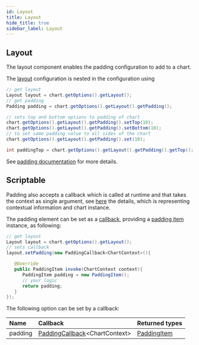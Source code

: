```yaml
---
id: Layout
title: Layout
hide_title: true
sidebar_label: Layout
---
```

## Layout

The layout component enables the padding configuration to add to a chart.

The [layout](https://www.pepstock.org/Charba/4.0/org/pepstock/charba/client/configuration/Layout.html) configuration is nested in the configuration using 

```java
// get layout
Layout layout = chart.getOptions().getLayout();
// get padding
Padding padding = chart.getOptions().getLayout().getPadding();

// sets top and bottom options to padding of chart
chart.getOptions().getLayout().getPadding().setTop(10);
chart.getOptions().getLayout().getPadding().setBottom(10);
// to set same padding value to all sides of the chart
chart.getOptions().getLayout().getPadding().set(10);

int paddingTop = chart.getOptions().getLayout().getPadding().getTop();
```

See [padding documentation](Commons#padding) for more details.

## Scriptable

Padding also accepts a callback which is called at runtime and that takes the context as single argument, see [here](ScriptableOptions#chart-context) the details, which is representing contextual information and chart instance.

The padding element can be set as a [callback](https://www.pepstock.org/Charba/4.0/org/pepstock/charba/client/callbacks/PaddingCallback.html), providing a [padding item](https://www.pepstock.org/Charba/4.0/org/pepstock/charba/client/items/PaddingItem.html) instance, as following:

```java
// get layout
Layout layout = chart.getOptions().getLayout();
// sets callback
layout.setPadding(new PaddingCallback<ChartContext>(){

   @Override
   public PaddingItem invoke(ChartContext context){
      PaddingItem padding = new PaddingItem(); 
      // your logic
      return padding;
   }
});
```

The following option can be set by a callback:

| Name | Callback | Returned types
| :- | :- | :- 
| padding | [PaddingCallback](https://www.pepstock.org/Charba/4.0/org/pepstock/charba/client/callbacks/PaddingCallback.html)&lt;ChartContext&gt; | [PaddingItem](https://www.pepstock.org/Charba/4.0/org/pepstock/charba/client/items/PaddingItem.html)
